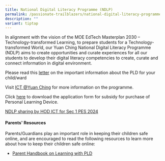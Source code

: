 ```yaml
---
title: National Digital Literacy Programme (NDLP)
permalink: /passionate-trailblazers/national-digital-literacy-programme-ndlp/
description: ""
variant: tiptap
---
```

<p>In alignment with the vision of the MOE EdTech Masterplan 2030 – Technology-transformed
Learning, to prepare students for a Technology-transformed World, our Yuan
Ching National Digital Literacy Programme (NDLP) aims to create opportunities
and curate experiences for all our students to develop their digital literacy
competencies to create, curate and connect information in digital environment.</p>
<p>Please read this&nbsp;<a href="https://go.gov.sg/ycs-ip4-2025" rel="noopener noreferrer nofollow" target="_blank">Ietter</a>&nbsp;on the important
information about the PLD for your child/ward</p>
<p>Visit <a href="https://go.gov.sg/ycss-ict" rel="noopener noreferrer nofollow" target="_blank">ICT @Yuan Ching</a>&nbsp;for
more information on the programme.</p>
<p>Click <a href="https://go.gov.sg/ycs-ip4hardcopy-2025" rel="noopener nofollow" target="_blank">here</a> to
download the application form for subsidy for purchase of Personal Learning
Device.</p>
<p><a href="/files/3__National_Digital_Literacy_Programme__NDLP_.pdf" rel="noopener noreferrer nofollow" target="_blank">NDLP sharing by HOD ICT for Sec 1 PES 2024</a>
</p>
<h4><strong>Parents' Resources</strong></h4>
<p>Parents/Guardians play an important role in keeping their children safe
online, and are encouraged to read the following resources to learn more
about how to keep their children safe online:</p>
<ul data-tight="true" class="tight">
<li>
<p><a href="https://sites.google.com/view/hblyuanching/ndlp/parent-handbook#h.yhhymbzhf6zu" rel="noopener noreferrer nofollow" target="_blank">Parent Handbook on Learning with PLD</a> 
<br>
</p>
</li>
</ul>
<p></p>